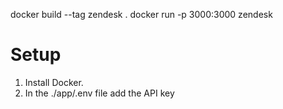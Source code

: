 docker build --tag zendesk .
docker run -p 3000:3000 zendesk

# Setup

1. Install Docker.
2. In the ./app/.env file add the API key 